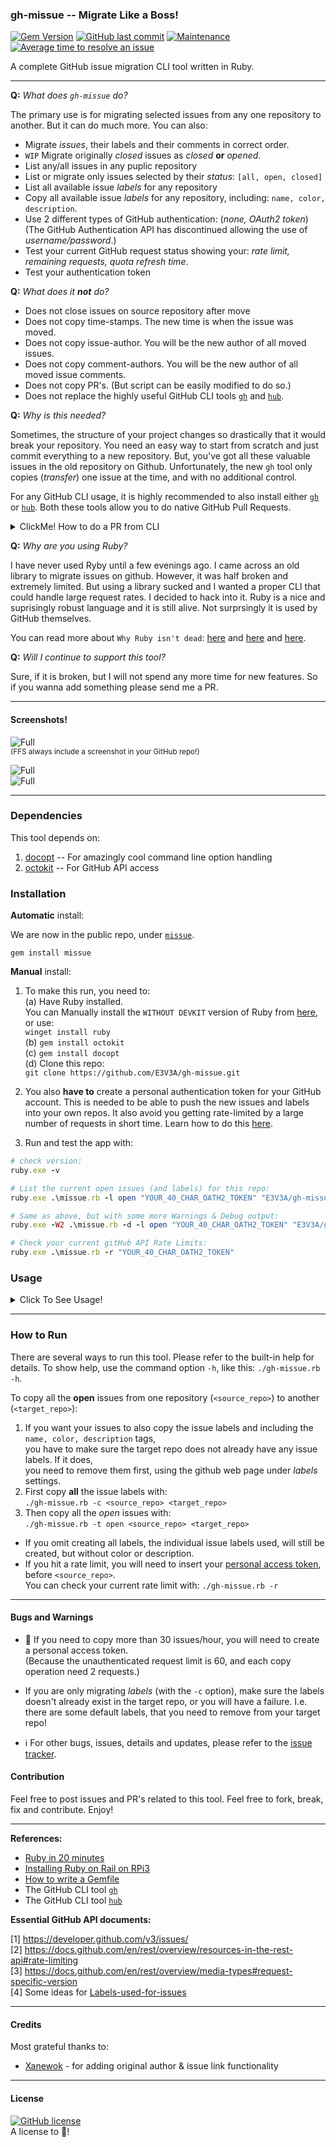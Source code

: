 ### gh-missue -- Migrate Like a Boss!

[![Gem Version](https://badge.fury.io/rb/missue.svg)](https://badge.fury.io/rb/missue "Last Uploaded Gem Version")
[![GitHub last commit](https://img.shields.io/github/last-commit/E3V3A/gh-missue.svg)](https://github.com/E3V3A/gh-missue "Last commit time/day")
[![Maintenance](https://img.shields.io/badge/Maintained%3F-yes-green.svg)](https://GitHub.com/E3V3A/gh-missue/graphs/commit-activity "Is this repo maintained?")
[![Average time to resolve an issue](http://isitmaintained.com/badge/resolution/E3V3A/gh-missue.svg)](http://isitmaintained.com//project/E3V3A/gh-missue "Average time to resolve an issue")


A complete GitHub issue migration CLI tool written in Ruby.


---

**Q:** *What does `gh-missue` do?*

The primary use is for migrating selected issues from any one repository to another.
But it can do much more. You can also:

- Migrate *issues*, their labels and their comments in correct order.
- `WIP` Migrate originally *closed* issues as *closed* **or** *opened*.
- List any/all issues in any puplic repository
- List or migrate only issues selected by their *status*: `[all, open, closed]`
- List all available issue *labels* for any repository
- Copy all available issue *labels* for any repository, including: `name, color, description`.
- Use 2 different types of GitHub authentication: (*none, OAuth2 token*)  
  (The GitHub Authentication API has discontinued allowing the use of *username/password*.)
- Test your current GitHub request status showing your: *rate limit, remaining requests, quota refresh time*.
- Test your authentication token


**Q:** *What does it **not** do?*

- Does not close issues on source repository after move
- Does not copy time-stamps. The new time is when the issue was moved.
- Does not copy issue-author. You will be the new author of all moved issues.
- Does not copy comment-authors. You will be the new author of all moved issue comments.
- Does not copy PR's. (But script can be easily modified to do so.)
- Does not replace the highly useful GitHub CLI tools [`gh`]() and [`hub`]().


**Q:** *Why is this needed?*

Sometimes, the structure of your project changes so drastically that it would break your repository.
You need an easy way to start from scratch and just commit everything to a new repository.
But, you've got all these valuable issues in the old repository on Github. Unfortunately, the new `gh` 
tool only copies (*transfer*) one issue at the time, and with no additional control. 

For any GitHub CLI usage, it is highly recommended to also install either [`gh`](https://cli.github.com/) or [`hub`](https://hub.github.com/).
Both these tools allow you to do native GitHub Pull Requests.

<details>
<summary>ClickMe! How to do a PR from CLI</summary>

There are 3 different ways to issue a native GitHub PR, depending on `gh` or `hub`.

* Using the `curl` with the [API](https://docs.github.com/en/rest/reference/pulls#create-a-pull-request)
* Using [gh](https://cli.github.com/manual/gh_pr_create)
* Using [hub](https://hub.github.com/hub-pull-request.1.html)


```bash
#------------------------------------------------
# Using 'curl'
#------------------------------------------------
curl -X POST -H "Accept: application/vnd.github.v3+json" \
  https://api.github.com/repos/octocat/hello-world/pulls \
  -d '{"head":"head","base":"base"}'

#------------------------------------------------
# Using 'gh' CLI
#------------------------------------------------

# Doing a simple PR using gh: 
gh pr create --title "Pull request title" --body "Pull request body"

# To autofill the title and body of a pull request from your commits:
gh pr create --fill

# To specify branches
# where: 
#   -B, --base <branch>     : The branch into which you want your code merged
#   -H, --head <branch>     : The branch that contains commits for your pull request (default: current branch)
gh pr create --base develop --head monalisa:feature

#------------------------------------------------
# Using 'hub' CLI
#------------------------------------------------
# open a pull request for the branch you've just pushed
hub pull-request

# open a pull request with title & body from a file
hub pull-request --copy -F prepared-message.md
```

</details>


**Q:** *Why are you using Ruby?*

I have never used Ryby until a few evenings ago. I came across an old library to migrate issues on github. 
However, it was half broken and extremely limited. But using a library sucked and I wanted a proper CLI 
that could handle large request rates. I decided to hack into it. Ruby is a nice and suprisingly robust 
language and it is still alive. Not surprsingly it is used by GitHub themselves.

You can read more about `Why Ruby isn't dead`: [here](https://www.engineyard.com/blog/ruby-still-isnt-dead) and 
[here](https://expertise.jetruby.com/is-ruby-on-rails-dead-2018-edition-407a618dab3a) and 
[here](https://www.tiobe.com/tiobe-index/ruby/).


**Q:** *Will I continue to support this tool?*

Sure, if it is broken, but I will not spend any more time for new features. So if you wanna add something 
please send me a PR.

---

#### Screenshots! 

![Full](./docs/screen1.png "gh-missue like a boss!")  
<sub>(FFS always include a screenshot in your GitHub repo!)</sub>
 
![Full](./docs/screen2.png "Linked and labelled issue copies!")  
![Full](./docs/screen3.png "GitHub Rate Limits!")


---

### Dependencies

This tool depends on:

1. [docopt](https://github.com/docopt/docopt.rb/)  -- For amazingly cool command line option handling
2. [octokit](https://github.com/octokit/octokit.rb/) -- For GitHub API access


### Installation 

**Automatic** install:

We are now in the public repo, under [`missue`](https://rubygems.org/gems/missue).

`gem install missue`


**Manual** install:

1. To make this run, you need to:  
   (a) Have Ruby installed.  
       You can Manually install the `WITHOUT DEVKIT` version of Ruby from [here](https://rubyinstaller.org/downloads/), or use:  
       `winget install ruby`  
   (b) `gem install octokit`  
   (c) `gem install docopt`  
   (d) Clone this repo:  
       `git clone https://github.com/E3V3A/gh-missue.git`

2. You also **have to** create a personal authentication token for your GitHub
   account. This is needed to be able to push the new issues and labels into 
   your own repos. It also avoid you getting rate-limited by a large number 
   of requests in short time. Learn how to do this [here](https://docs.github.com/en/authentication/keeping-your-account-and-data-secure/creating-a-personal-access-token).

3. Run and test the app with:  

```Ruby
# check version:
ruby.exe -v

# List the current open issues (and labels) for this repo:
ruby.exe .\missue.rb -l open "YOUR_40_CHAR_OATH2_TOKEN" "E3V3A/gh-missue"

# Same as above, but with some more Warnings & Debug output:
ruby.exe -W2 .\missue.rb -d -l open "YOUR_40_CHAR_OATH2_TOKEN" "E3V3A/gh-missue"

# Check your current gitHub API Rate Limits:
ruby.exe .\missue.rb -r "YOUR_40_CHAR_OATH2_TOKEN"
```

### Usage

<details>
<summary>Click To See Usage!</summary>

```
$ ruby.exe .\bin\missue.rb -h

Description:

    gh-missue is a Ruby program that bulk migrate issues from one github repository to another.
    Please note that you can only migrate issues to your own repo, unless you have an OAuth2
    authentication token. You can also list all the open or closed issues and PR's along with
    the colored labels. It also include the original author's name and URL of the issues copied.

  Usage:
        missue.rb [-c | -n <ilist> | -t <itype>] <source_repo> <target_repo>
        missue.rb [-c | -n <ilist> | -t <itype>] <oauth2_token> <source_repo> <target_repo>
        missue.rb [-c | -n <ilist> | -t <itype>] <username> <password> <source_repo> <target_repo>
        missue.rb [-d] -l <itype> [<oauth2_token>] <repo>
        missue.rb -n <ilist>
        missue.rb -t <itype>
        missue.rb [-d] -r [<oauth2_token>]
        missue.rb -d
        missue.rb -v
        missue.rb -h

  Options:

        -c                  - only copy all issue labels from <source> to <target> repos, including name, color and description
        -l <itype> <repo>   - list available issues of type <itype> (all,open,closed) and all labels in repository <repo>
        -t <itype>          - specify what type (all,open,closed) of issues to migrate. [default: open]
        -r                  - show current rate limit and authentication method for your IP
        -d                  - show debug info with full option list, raw requests & responses etc.
        -n <ilist>          - only migrate issues with comma separated numbers given by the list. Can include a range.
        -h, --help          - show this help message and exit
        -v, --version       - show version and exit

  Examples:

        missue.rb -r
        missue.rb -l open E3V3A/gh-missue
        missue.rb -t closed "E3V3A/TESTO" "USERNAME/REPO"
        missue.rb -n 1,4-5 "E3V3A/TESTO" "USERNAME/REPO"

  Dependencies:
        missue.rb depends on the following gem packages: octokit, docopt.

  Bugs or Issues?
        Please report bugs or issues here:
        https://github.com/E3V3A/gh-missue

```

</details>


---

### How to Run

There are several ways to run this tool. Please refer to the built-in help for details. 
To show help, use the command option `-h`,  like this: `./gh-missue.rb -h`.

To copy all the **open** issues from one repository (`<source_repo>`) to another (`<target_repo>`):

1. If you want your issues to also copy the issue labels and including the `name, color, description` tags,  
   you have to make sure the target repo does not already have any issue labels. If it does,  
   you need to remove them first, using the github web page under *labels* settings.
2. First copy **all** the issue labels with:  
   `./gh-missue.rb -c <source_repo> <target_repo>`
3. Then copy all the *open* issues with:  
   `./gh-missue.rb -t open <source_repo> <target_repo>`


* If you omit creating all labels, the individual issue labels used, will still be created, but without color or description.
* If you hit a rate limit, you will need to insert your [personal access token](https://github.com/settings/tokens), before `<source_repo>`.  
You can check your current rate limit with: `./gh-missue.rb -r`


---

#### Bugs and Warnings

* :red_circle: If you need to copy more than 30 issues/hour, you will need to create a personal access token.  
  (Because the unauthenticated request limit is 60, and each copy operation need 2 requests.)

* If you are only migrating *labels* (with the `-c` option), make sure the labels doesn't already exist
in the target repo, or you will have a failure. I.e. there are some default labels, that you need
to remove from your target repo!

* :information_source: For other bugs, issues, details and updates, please refer to the
[issue tracker](https://github.com/E3V3A/gh-missue/issues).


#### Contribution

Feel free to post issues and PR's related to this tool.
Feel free to fork, break, fix and contribute. Enjoy!

---

**References:**

* [Ruby in 20 minutes](https://www.ruby-lang.org/en/documentation/quickstart/)
* [Installing Ruby on Rail on RPi3](http://jeanbrito.com/2017/01/23/installing-ruby2-4-on-rails5-environment-on-raspberry-pi-3/)
* [How to write a Gemfile](https://collectiveidea.com/blog/archives/2014/09/17/how-we-write-a-gemfile)
* The GitHub CLI tool [`gh`](https://github.com/cli/cli)
* The GitHub CLI tool [`hub`](https://github.com/github/hub)


**Essential GitHub API documents:**


[1] https://developer.github.com/v3/issues/  
[2] https://docs.github.com/en/rest/overview/resources-in-the-rest-api#rate-limiting  
[3] https://docs.github.com/en/rest/overview/media-types#request-specific-version  
[4] Some ideas for [Labels-used-for-issues](https://github.com/dotnet/roslyn/wiki/Labels-used-for-issues)  


---

#### Credits

Most grateful thanks to:
* [Xanewok](https://github.com/Xanewok/) - for adding original author & issue link functionality 

---

#### License

[![GitHub license](https://img.shields.io/github/license/E3V3A/gh-missue.svg)](https://github.com/E3V3A/gh-missue/blob/master/LICENSE)  
A license to :sparkling_heart:!

